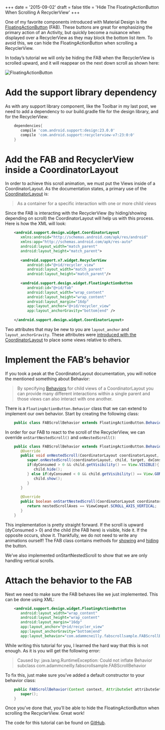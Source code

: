+++
date = '2015-09-02'
draft = false
title = 'Hide The FloatingActionButton When Scrolling A RecyclerView'
+++

One of my favorite components introduced with Material Design is the [FloatingActionButton](https://www.google.com/design/spec/components/buttons-floating-action-button.html) (FAB). These buttons are great for emphasizing the primary action of an Activity, but quickly become a nuisance when displayed over a RecyclerView as they may block the bottom list item. To avoid this, we can hide the FloatingActionButton when scrolling a RecyclerView.

In today’s tutorial we will only be hiding the FAB when the RecyclerView is scrolled upward, and it will reappear on the next down scroll as shown here:

![FloatingActionButton](/fab_scroll.gif)

<!--more-->

# Add the support library dependency

As with any support library component, like the Toolbar in my last post, we need to add a dependency to our build.gradle file for the design library, and for the RecyclerView:

```groovy
    dependencies{
       compile 'com.android.support:design:23.0.0'
       compile 'com.android.support:recyclerview-v7:23:0:0'
    }
```

# Add the FAB and RecyclerView inside a CoordinatorLayout

In order to achieve this scroll animation, we must put the Views inside of a CoordinatorLayout. As the documentation states, a primary use of the [CoordinatorLayout](http://developer.android.com/reference/android/support/design/widget/CoordinatorLayout.html) is:

> As a container for a specific interaction with one or more child views

Since the FAB is interacting with the RecyclerView (by hiding/showing depending on scroll) the CoordinatorLayout will help us with this process. Here is how the XML will look:

```xml
    <android.support.design.widget.CoordinatorLayout 
       xmlns:android="http://schemas.android.com/apk/res/android" 
       xmlns:app="http://schemas.android.com/apk/res-auto" 
       android:layout_width="match_parent" 
       android:layout_height="match_parent">  
     
       <android.support.v7.widget.RecyclerView 
          android:id="@+id/recycler_view" 
          android:layout_width="match_parent" 
          android:layout_height="match_parent"/>  
     
       <android.support.design.widget.FloatingActionButton
          android:id="@+id/fab"
          android:layout_width="wrap_content" 
          android:layout_height="wrap_content" 
          android:layout_margin="16dp" 
          app:layout_anchor="@+id/recycler_view" 
          app:layout_anchorGravity="bottom|end" />
     
    </android.support.design.widget.CoordinatorLayout>
```

Two attributes that may be new to you are `layout_anchor` and `layout_anchorGravity`. These attributes were [introduced with the CoordinatorLayout](http://android-developers.blogspot.com/2015/05/android-design-support-library.html) to place some views relative to others.

# Implement the FAB’s behavior

If you took a peak at the CoordinatorLayout documentation, you will notice the mentioned something about Behavior:

> By specifying [Behaviors](https://developer.android.com/reference/android/support/design/widget/CoordinatorLayout.Behavior.html) for child views of a CoordinatorLayout you can provide many different interactions within a single parent and those views can also interact with one another.

There is a `FloatingActionButton.Behavior` class that we can extend to implement our own behavior. Start by creating the following class:

```java
    public class FABScrollBehavior extends FloatingActionButton.Behavior { }
```

In order for our FAB to react to the scroll of the RecyclerView, we can override `onStartNestedScroll()` and `onNestedScroll()`:

```java
    public class FABScrollBehavior extends FloatingActionButton.Behavior {  
       @Override  
       public void onNestedScroll(CoordinatorLayout coordinatorLayout, FloatingActionButton child, View target, int dxConsumed, int dyConsumed, int dxUnconsumed, int dyUnconsumed) { 
          super.onNestedScroll(coordinatorLayout, child, target, dxConsumed, dyConsumed, dxUnconsumed, dyUnconsumed); 
          if(dyConsumed > 0 && child.getVisibility() == View.VISIBLE){ 
             child.hide(); 
          } else if(dyConsumed < 0 && child.getVisibility() == View.GONE){ 
             child.show(); 
          }  
       }  
     
       @Override 
       public boolean onStartNestedScroll(CoordinatorLayout coordinatorLayout, FloatingActionButton child, View directTargetChild, View target, int nestedScrollAxes) { 
          return nestedScrollAxes == ViewCompat.SCROLL_AXIS_VERTICAL; 
       }
    }
```

This implementation is pretty straight forward. If the scroll is upward (dyConsumed > 0) and the child (the FAB here) is visible, hide it. If the opposite occurs, show it. Thankfully, we do not need to write any animations ourself! The FAB class contains methods for [showing](https://developer.android.com/reference/android/support/design/widget/FloatingActionButton.html#show()) and [hiding](https://developer.android.com/reference/android/support/design/widget/FloatingActionButton.html#hide()) the button.

We’ve also implemented onStartNestedScroll to show that we are only handling vertical scrolls.

# Attach the behavior to the FAB

Next we need to make sure the FAB behaves like we just implemented. This can be done using XML:

```xml
    <android.support.design.widget.FloatingActionButton 
       android:layout_width="wrap_content" 
       android:layout_height="wrap_content" 
       android:layout_margin="16dp" 
       app:layout_anchor="@+id/recycler_view" 
       app:layout_anchorGravity="bottom|end" 
       app:layout_behavior="com.adammcneilly.fabscrollsample.FABScrollBehavior"/>
```

While writing this tutorial for you, I learned the hard way that this is not enough. As it is you will get the following error:

> Caused by: java.lang.RuntimeException: Could not inflate Behavior subclass com.adammcneilly.fabscrollsample.FABScrollBehavior

To fix this, just make sure you’ve added a default constructor to your behavior class:

```java
    public FABScrollBehavior(Context context, AttributeSet attributeSet){
       super();
    }
```

Once you’ve done that, you’ll be able to hide the FloatingActionButton when scrolling the RecyclerView. Great work!

The code for this tutorial can be found on [GitHub](https://github.com/androidessence/FABScrollTutorial).